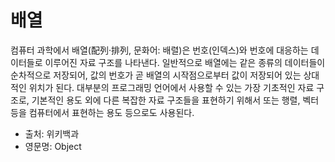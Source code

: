 배열
====
컴퓨터 과학에서 배열(配列·排列, 문화어: 배렬)은 번호(인덱스)와 번호에 대응하는 데이터들로 이루어진 자료 구조를 나타낸다. 일반적으로 배열에는 같은 종류의 데이터들이 순차적으로 저장되어, 값의 번호가 곧 배열의 시작점으로부터 값이 저장되어 있는 상대적인 위치가 된다. 대부분의 프로그래밍 언어에서 사용할 수 있는 가장 기초적인 자료 구조로, 기본적인 용도 외에 다른 복잡한 자료 구조들을 표현하기 위해서 또는 행렬, 벡터 등을 컴퓨터에서 표현하는 용도 등으로도 사용된다.

- 출처: 위키백과
- 영문명: Object
